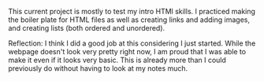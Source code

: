 This current project is mostly to test my intro HTMl skills. I practiced making the boiler plate for HTML files as well as creating links and adding images, and creating lists (both ordered and unordered).

Reflection:
    I think I did a good job at this considering I just started. While the webpage doesn't look very pretty right now, I am proud that I was able to make it even if it looks very basic. This is already more than I could previously do without having to look at my notes much.
